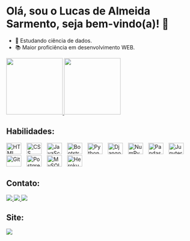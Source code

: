 <h1>Olá, sou o Lucas de Almeida Sarmento, seja bem-vindo(a)! 👋</h1> 

- 🎯 Estudando ciência de dados.
- 📚 Maior proficiência em desenvolvimento WEB.

<div>
  <a href="https://github.com/LucasAlmeidaSar">
  <img height="150px" src="https://github-readme-stats.vercel.app/api?username=lucasalmeidasar&hide=issues&show_icons=true&theme=radical&custom_title=Estat%C3%ADsticas%20da%20minha%20conta."/>
  <img height="150px" src="https://github-readme-stats.vercel.app/api/top-langs/?username=lucasalmeidasar&layout=compact&theme=radical&custom_title=Tecnologias%20mais%20utilizadas."/>
  </a>
</div>

<h2>Habilidades:</h2>
<div style="display: inline_block">
  <img align:"center" height="30" width="40" style="margin-right: 10px" title="HTML" alt="HTML" src="https://cdn.jsdelivr.net/gh/devicons/devicon/icons/html5/html5-original.svg">  
  <img align:"center" height="30" width="40" style="margin-right: 10px" title="CSS" alt="CSS" src="https://cdn.jsdelivr.net/gh/devicons/devicon/icons/css3/css3-original.svg">
  <img align:"center" height="30" width="40" style="margin-right: 10px" title="JavaScript" alt="JavaScript" src="https://cdn.jsdelivr.net/gh/devicons/devicon/icons/javascript/javascript-original.svg">
  <img align:"center" height="30" width="40" style="margin-right: 10px" title="Bootstrap" alt="Bootstrap" src="https://cdn.jsdelivr.net/gh/devicons/devicon/icons/bootstrap/bootstrap-plain-wordmark.svg">  
  <img align:"center" height="30" width="40" style="margin-right: 10px" title="Python" alt="Python" src="https://cdn.jsdelivr.net/gh/devicons/devicon/icons/python/python-original.svg">
  <img align:"center" height="30" width="40" style="margin-right: 10px" title="Django" alt="Django" src="https://cdn.jsdelivr.net/gh/devicons/devicon/icons/django/django-original.svg">  
  <img align:"center" height="30" width="40" style="margin-right: 10px" title="NumPy" alt="NumPy" src="https://cdn.jsdelivr.net/gh/devicons/devicon/icons/numpy/numpy-original.svg">
  <img align:"center" height="30" width="40" style="margin-right: 10px" title="Pandas" alt="Pandas" src="https://cdn.jsdelivr.net/gh/devicons/devicon/icons/pandas/pandas-original-wordmark.svg">
  <img align:"center" height="30" width="40" style="margin-right: 10px" title="Jupyter" alt="Jupyter" src="https://cdn.jsdelivr.net/gh/devicons/devicon/icons/jupyter/jupyter-original-wordmark.svg">
  <img align:"center" height="30" width="40" style="margin-right: 10px" title="Git" alt="Git" src="https://cdn.jsdelivr.net/gh/devicons/devicon/icons/git/git-original.svg">  
  <img align:"center" height="30" width="40" style="margin-right: 10px" title="Postgres" alt="Postgres" src="https://cdn.jsdelivr.net/gh/devicons/devicon/icons/postgresql/postgresql-original.svg">
  <img align:"center" height="30" width="40" style="margin-right: 10px" title="MySQL" alt="MySQL" src="https://cdn.jsdelivr.net/gh/devicons/devicon/icons/mysql/mysql-original.svg">      
  <img align:"center" height="30" width="40" style="margin-right: 10px" title="Heroku" alt="Heroku" src="https://cdn.jsdelivr.net/gh/devicons/devicon/icons/heroku/heroku-plain.svg">  
  
  
</div>

<h2>Contato:</h2> 
<div>
  <a href="mailto:lukas.barcee@gmail.com">
      <img src="https://img.shields.io/badge/Gmail-D14836?style=for-the-badge&logo=gmail&logoColor=white">
  </a>
  <a href="https://www.linkedin.com/in/lucas-de-almeida-sarmento07/" target="_blank">
      <img src="https://img.shields.io/badge/LinkedIn-0077B5?style=for-the-badge&logo=linkedin&logoColor=white">
  </a>
  <a href="https://t.me/LukasAS7" target="_blank">
      <img src="https://img.shields.io/badge/Telegram-2CA5E0?style=for-the-badge&logo=telegram&logoColor=white">
  </a>
</div>

<h2>Site:</h2> 
<div>
  <a href="https://www.lucasalmeida.net.br/" target="_blank">
      <img src="https://badgen.net/badge/Website/lucasalmeida/blue?icon=firefox">
  </a>
</div>

 
